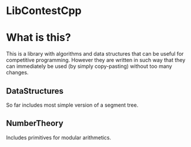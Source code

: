 # LibContestCpp
# What is this?
This is a library with algorithms and data structures that can be useful
for competitive programming. However they are written in such way that
they can immediately be used (by simply copy-pasting) without too many changes.

## DataStructures

So far includes most simple version of a segment tree.

## NumberTheory

Includes primitives for modular arithmetics.